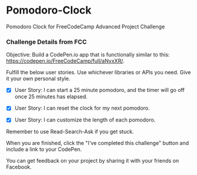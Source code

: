 # Pomodoro-Clock
Pomodoro Clock for FreeCodeCamp Advanced Project Challenge



### Challenge Details from FCC

Objective: Build a CodePen.io app that is functionally similar to this: https://codepen.io/FreeCodeCamp/full/aNyxXR/.

Fulfill the below user stories. Use whichever libraries or APIs you need. Give it your own personal style.

- [x] User Story: I can start a 25 minute pomodoro, and the timer will go off once 25 minutes has elapsed.

- [x] User Story: I can reset the clock for my next pomodoro.

- [x] User Story: I can customize the length of each pomodoro.

Remember to use Read-Search-Ask if you get stuck.

When you are finished, click the "I've completed this challenge" button and include a link to your CodePen.

You can get feedback on your project by sharing it with your friends on Facebook.
